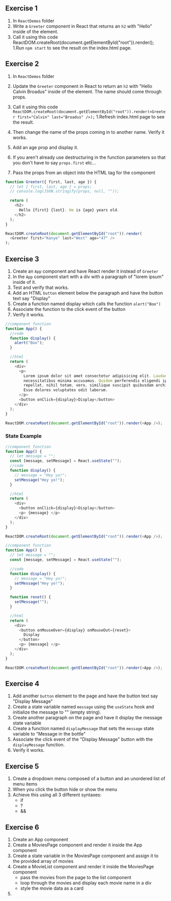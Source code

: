 ## Exercise 1

1. In `ReactDemos` folder
1. Write a `Greeter` component in React that returns an `h2` with "Hello" inside of the element.
1. Call it using this code ReactDOM.createRoot(document.getElementById("root")).render(<Greeter />);
   1.Run `npm start` to see the result on the index.html page.

## Exercise 2

1. In `ReactDemos` folder
1. Update the `Greeter` component in React to return an `h2` with "Hello Calvin Broadus" inside of the element. The name should come through props.
1. Call it using this code
   `   ReactDOM.createRoot(document.getElementById("root")).render(<Greeter first="Calvin" last="Broadus" />);`
   1.Refresh index.html page to see the result.
1. Then change the name of the props coming in to another name. Verify it works.
1. Add an age prop and display it.
1. If you aren't already use destructuring in the function parameters so that you don't have to say `props.first` etc...

1. Pass the props from an object into the HTML tag for the component

```js
function Greeter({ first, last, age }) {
  // let { first, last, age } = props;
  // console.log(JSON.stringify(props, null, ""));

  return (
    <h2>
      Hello {first} {last}. He is {age} years old.
    </h2>
  );
}

ReactDOM.createRoot(document.getElementById("root")).render(
  <Greeter first="Kanye" last="West" age="47" />
);
```

## Exercise 3

1. Create an `App` component and have React render it instead of `Greeter`
2. In the `App` component start with a div with a paragraph of "lorem ipsum" inside of it.
3. Test and verify that works.
4. Add an HTML `button` element below the paragraph and have the button text say "Display"
5. Create a function named display which calls the function `alert("Boo")`
6. Associate the function to the click event of the button
7. Verify it works.

```js
//component function
function App() {
  //code
  function display() {
    alert("Boo");
  }

  //html
  return (
    <div>
      <p>
        Lorem ipsum dolor sit amet consectetur adipisicing elit. Laudantium
        necessitatibus minima accusamus. Quidem perferendis eligendi ipsum eum
        repellat, nihil totam, vero, similique suscipit quibusdam architecto.
        Esse dolores voluptates odit laborum.
      </p>
      <button onClick={display}>Display</button>
    </div>
  );
}

ReactDOM.createRoot(document.getElementById("root")).render(<App />);
```

### State Example

```js
//component function
function App() {
  // let message = "";
  const [message, setMessage] = React.useState("");
  //code
  function display() {
    // message = "Hey yo!";
    setMessage("Hey yo!");
  }

  //html
  return (
    <div>
      <button onClick={display}>Display</button>
      <p> {message} </p>
    </div>
  );
}

ReactDOM.createRoot(document.getElementById("root")).render(<App />);
```

```js
//component function
function App() {
  // let message = "";
  const [message, setMessage] = React.useState("");

  //code
  function display() {
    // message = "Hey yo!";
    setMessage("Hey yo!");
  }

  function reset() {
    setMessage("");
  }

  //html
  return (
    <div>
      <button onMouseOver={display} onMouseOut={reset}>
        Display
      </button>
      <p> {message} </p>
    </div>
  );
}

ReactDOM.createRoot(document.getElementById("root")).render(<App />);
```

## Exercise 4

1. Add another `button` element to the page and have the button text say "Display Message"
1. Create a state variable named `message` using the `useState` hook and initialize the message to "" (empty string).
1. Create another paragraph on the page and have it display the message state variable
1. Create a function named `displayMessage` that sets the `message` state variable to "Message in the bottle"
1. Associate the click event of the "Display Message" button with the `displayMessage` function.
1. Verify it works.

## Exercise 5

1. Create a dropdown menu composed of a button and an unordered list of menu items
1. When you click the button hide or show the menu
1. Achieve this using all 3 different syntaxes:
   - if
   - ?
   - &&

## Exercise 6

1.  Create an App component
1.  Create a MoviesPage component and render it inside the App component
1.  Create a state variable in the MoviesPage component and assign it to the provided array of movies
1.  Create a MovieList component and render it inside the MoviesPage component
    - pass the movies from the page to the list component
    - loop through the movies and display each movie name in a div
    - style the movie data as a card
1. 
